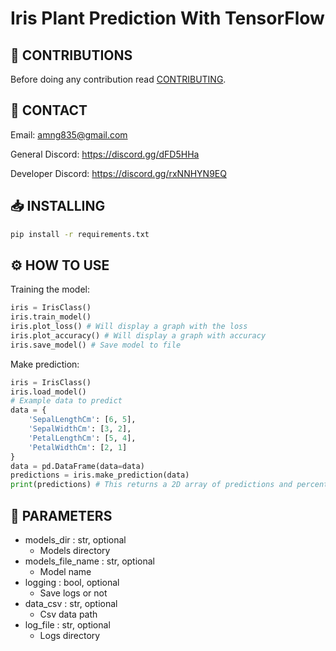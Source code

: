 # Iris Plant Prediction With TensorFlow

## 📝 CONTRIBUTIONS

Before doing any contribution read <a href="https://github.com/DEADSEC-SECURITY/ML-DL/blob/main/CONTRIBUTING.md">CONTRIBUTING</a>.

## 📧 CONTACT

Email: amng835@gmail.com

General Discord: https://discord.gg/dFD5HHa

Developer Discord: https://discord.gg/rxNNHYN9EQ

## 📥 INSTALLING
```bash
pip install -r requirements.txt
```

## ⚙ HOW TO USE

Training the model:
```python
iris = IrisClass()
iris.train_model()
iris.plot_loss() # Will display a graph with the loss
iris.plot_accuracy() # Will display a graph with accuracy
iris.save_model() # Save model to file
```
Make prediction:
```python
iris = IrisClass()
iris.load_model()
# Example data to predict
data = {
    'SepalLengthCm': [6, 5],
    'SepalWidthCm': [3, 2],
    'PetalLengthCm': [5, 4],
    'PetalWidthCm': [2, 1]
}
data = pd.DataFrame(data=data)
predictions = iris.make_prediction(data)
print(predictions) # This returns a 2D array of predictions and percentages
```

## 🤝 PARAMETERS
- models_dir : str, optional
  - Models directory
- models_file_name : str, optional
  - Model name
- logging : bool, optional 
  - Save logs or not
- data_csv : str, optional
  - Csv data path
- log_file : str, optional
  - Logs directory